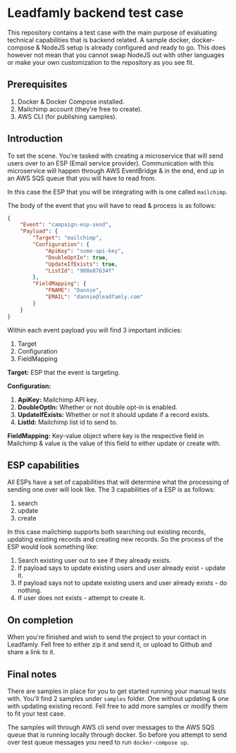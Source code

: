 # Leadfamly backend test case
This repository contains a test case with the main purpose of evaluating technical capabilities that is backend related. A sample docker, docker-compose & NodeJS setup is already configured and ready to go. This does however not mean that you cannot swap NodeJS out with other languages or make your own customization to the repository as you see fit.

## Prerequisites
1. Docker & Docker Compose installed.
2. Mailchimp account (they're free to create).
3. AWS CLI (for publishing samples).

## Introduction
To set the scene. You're tasked with creating a microservice that will send users over to an ESP (Email service provider). Communication with this microservice will happen through AWS EventBridge & in the end, end up in an AWS SQS queue that you will have to read from.

In this case the ESP that you will be integrating with is one called `mailchimp`.

The body of the event that you will have to read & process is as follows:

```json
{
    "Event": "campaign-esp-send",
    "Payload": {
        "Target": "mailchimp",
        "Configuration": {
            "ApiKey": "some-api-key",
            "DoubleOptIn": true,
            "UpdateIfExists": true,
            "ListId": "908e87634f"
        },
        "FieldMapping": {
            "FNAME": "Dannie",
            "EMAIL": "dannie@leadfamly.com"
        }
    }
}
```

Within each event payload you will find 3 important indicies:

1. Target
2. Configuration
3. FieldMapping

**Target:** ESP that the event is targeting.

**Configuration:**
 1) **ApiKey:** Mailchimp API key.
 2) **DoubleOptIn:** Whether or not double opt-in is enabled.
 3) **UpdateIfExists:** Whether or not it should update if a record exists.
 4) **ListId:** Mailchimp list id to send to.

**FieldMapping:** Key-value object where key is the respective field in Mailchimp & value is the value of this field to either update or create with.

## ESP capabilities
All ESPs have a set of capabilities that will determine what the processing of sending one over will look like. The 3 capabilities of a ESP is as follows:

1. search
2. update
3. create

In this case mailchimp supports both searching out existing records, updating existing records and creating new records. So the process of the ESP would look something like:

1. Search existing user out to see if they already exists.
2. If payload says to update existing users and user already exist - update it.
3. If payload says not to update existing users and user already exists - do nothing.
4. If user does not exists - attempt to create it.

## On completion
When you're finished and wish to send the project to your contact in Leadfamly. Fell free to either zip it and send it, or upload to Github and share a link to it.

## Final notes
There are samples in place for you to get started running your manual tests with. You'll find 2 samples under `samples` folder. One without updating & one with updating existing record. Fell free to add more samples or modify them to fit your test case.

The samples will through AWS cli send over messages to the AWS SQS queue that is running locally through docker. So before you attempt to send over test queue messages you need to run `docker-compose up`.